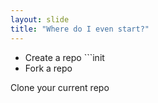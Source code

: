 ```yaml
---
layout: slide
title: "Where do I even start?"
---
```

- Create a repo ```init
- Fork a repo

Clone your current repo
